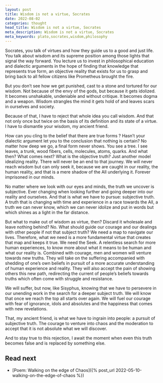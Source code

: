 ```yaml
---
layout: post
title: Wisdom is not a virtue, Socrates
date: 2022-08-02
categories: thought
head_title: Wisdom is not a virtue, Socrates
meta_description: Wisdom is not a virtue, Socrates
meta_keywords: plato,socrates,wisdom,philosophy
---
```


Socrates, you talk of virtues and how they guide us to a good and just life. You talk about wisdom and its supreme position among those lights that signal the way forward. You lecture us to invest in philosophical education and dialectic arguments in the hope of finding that knowledge that represents true form, an objective reality that exists for us to grasp and bring back to all fellow citizens like Prometheus brought the fire.

But you don’t see how we get punished, cast to a stone and tortured for our wisdom. Not because of the envy of the gods, but because it gets idolized. It becomes unshakable, undeniable and without critique. It becomes dogma and a weapon. Wisdom strangles the mind it gets hold of and leaves scars in ourselves and society.

Because of that, I have to reject that whole idea you call wisdom. And that not only once but twice on the basis of its definition and its state of a virtue. I have to dismantle your wisdom, my ancient friend.

How can you cling to the belief that there are true forms ? Hasn’t your dialectic argument let you to the conclusion that nothing is certain? No matter how deep we go, a final form never shows. You see a tree. I see leaves, a trunk, wood fibers, cells, molecules, atoms, quarks. And what then? What comes next? What is the objective truth? Just another model idealizing reality. There will never be an end to that journey. We will never reach wisdom but can only seek it, because we are caught in our reality, the human reality, and that is a mere shadow of the All underlying it. Forever imprisoned in our minds.

No matter where we look with our eyes and minds, the truth we uncover is subjective. Ever changing when looking further and going deeper into our reality and ourselves. And that is what we have to pursue: subjective truth. A truth that is changing with time and experience in a race towards the All, a truth we can never know, which we can never idolize and put in words but which shines as a light in the far distance.

But what to make out of wisdom as virtue, then? Discard it wholesale and leave nothing behind? No. What should guide our courage and our dealings with other people if not that subject truth? We need a map to navigate our lives. Therefore, what we need is a more fundamental virtue that creates that map and keeps it true. We need the Seek. A relentless search for more human experiences, to know more about what it means to be human and what our reality is. Combined with courage, men and women will venture towards new truths. They will take on the suffering accompanied with shedding of one’s own beliefs in pursuit of a more accurate understanding of human experience and reality. They will also accept the pain of showing others this new path, redirecting the current of people’s beliefs towards truths which often come with struggle and resistance.

We will suffer, but now, like Sisyphus, knowing that we have to persevere in our unending work in the search for a deeper subject truth. We will know that once we reach the top all starts over again. We will fuel our courage with fear of ignorance, idols and absolutes and the happiness that comes with new revelations. 

That, my ancient friend, is what we have to ingrain into people: a pursuit of subjective truth. The courage to venture into chaos and the moderation to accept that it is not absolute what we will discover. 

And to stay true to this rejection, I await the moment when even this truth becomes false and is replaced by something else.

## Read next
* [Poem: Walking on the edge of Chaos]({% post_url 2022-05-10-walking-on-the-edge-of-chaos %})